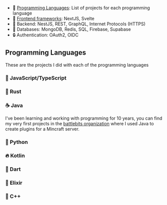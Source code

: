 

- 🔨 [Programming Languages](./LANGUAGES.md): List of projects for each programming language
- 🎨 [Frontend frameworks](./FRONTEND.md): NextJS, Svelte
- 🔧 Backend: NestJS, REST, GraphQL, Internet Protocols (HTTPS) 
- 💾 Databases: MongoDB, Redis, SQL, Firebase, Supabase
- 🔒 Authentication: OAuth2, OIDC


## Programming Languages
These are the projects I did with each of the programming languages

### 🚀 JavaScript/TypeScript

### 🦀 Rust

### ☕ Java
I've been learning and working with programming for 10 years, you can find my very first projects in the [battlebits organization](https://github.com/battlebits) where I used Java to create plugins for a Mincraft server.

### 🐍 Python

### 🔥 Kotlin

### 🎯 Dart

### 🍃 Elixir

### 🔧 C++